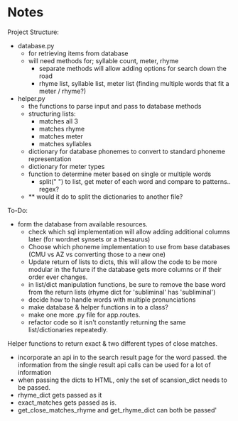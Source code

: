 # Notes

Project Structure:
- database.py
  - for retrieving items from database
  - will need methods for; syllable count, meter, rhyme
    - separate methods will allow adding options for search down the road 
    - rhyme list, syllable list, meter list (finding multiple words that fit a meter / rhyme?)
- helper.py
  - the functions to parse input and pass to database methods
  - structuring lists:
    - matches all 3
    - matches rhyme
    - matches meter
    - matches syllables
  - dictionary for database phonemes to convert to standard phoneme representation
  - dictionary for meter types
  - function to determine meter based on single or multiple words
    - split(" ") to list, get meter of each word and compare to patterns.. regex?
  - ** would it do to split the dictionaries to another file?

To-Do:
- form the database from available resources.
  - check which sql implementation will allow adding additional columns later (for wordnet synsets or a thesaurus)
  - Choose which phoneme implementation to use from base databases (CMU vs AZ vs converting those to a new one)
  - Update return of lists to dicts, this will allow the code to be more modular in the future if the database gets more columns or if their 
  order ever changes.
  - in list/dict manipulation functions, be sure to remove the base word from the return lists (rhyme dict for 'subliminal' has 'subliminal')
  - decide how to handle words with multiple pronunciations
  - make database & helper functions in to a class?
  - make one more .py file for app.routes.
  - refactor code so it isn't constantly returning the same list/dictionaries repeatedly.

Helper functions to return exact & two different types of close matches.

- incorporate an api in to the search result page for the word passed. the information from the single result api calls can be used for a lot of information
- when passing the dicts to HTML, only the set of scansion_dict needs to be passed.
- rhyme_dict gets passed as it
- exact_matches gets passed as is.
- get_close_matches_rhyme and get_rhyme_dict can both be passed'